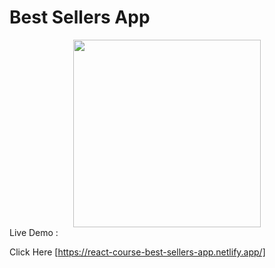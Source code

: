 # Best Sellers App

<div align="center">
  <img height="300" src="https://i.ibb.co/hVYwpJ9/Best-Sellers.png"  />
</div

## Live Demo : 

Click Here [https://react-course-best-sellers-app.netlify.app/] 